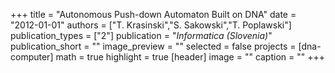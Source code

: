 +++
title = "Autonomous Push-down Automaton Built on DNA"
date = "2012-01-01"
authors = ["T. Krasinski","S. Sakowski","T. Poplawski"]
publication_types = ["2"]
publication = "_Informatica (Slovenia)_"
publication_short = ""
image_preview = ""
selected = false
projects = [dna-computer]
math = true
highlight = true
[header]
image = ""
caption = ""
+++
